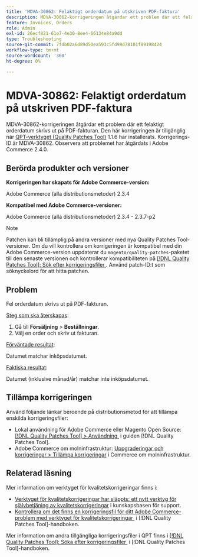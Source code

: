 ```yaml
---
title: 'MDVA-30862: Felaktigt orderdatum på utskriven PDF-faktura'
description: MDVA-30862-korrigeringen åtgärdar ett problem där ett felaktigt orderdatum skrivs ut på PDF-fakturan. Den här korrigeringen är tillgänglig när [QPT-verktyget (Quality Patches Tool)](https://experienceleague.adobe.com/sv/docs/commerce-operations/tools/quality-patches-tool/quality-patches-tool-to-self-serve-quality-patches) 1.1.6 är installerat. Korrigerings-ID är MDVA-30862. Observera att problemet har åtgärdats i Adobe Commerce 2.4.0.
feature: Invoices, Orders
role: Admin
exl-id: 26ecf821-61e7-4e30-8ee4-66134e84a9dd
type: Troubleshooting
source-git-commit: 7fdb02a6d89d50ea593c5fd99d78101f89198424
workflow-type: tm+mt
source-wordcount: '360'
ht-degree: 0%

---
```


# MDVA-30862: Felaktigt orderdatum på utskriven PDF-faktura

MDVA-30862-korrigeringen åtgärdar ett problem där ett felaktigt orderdatum skrivs ut på PDF-fakturan. Den här korrigeringen är tillgänglig när [QPT-verktyget (Quality Patches Tool)](https://experienceleague.adobe.com/sv/docs/commerce-operations/tools/quality-patches-tool/quality-patches-tool-to-self-serve-quality-patches) 1.1.6 har installerats. Korrigerings-ID är MDVA-30862. Observera att problemet har åtgärdats i Adobe Commerce 2.4.0.

## Berörda produkter och versioner

**Korrigeringen har skapats för Adobe Commerce-version:**

Adobe Commerce (alla distributionsmetoder) 2.3.4

**Kompatibel med Adobe Commerce-versioner:**

Adobe Commerce (alla distributionsmetoder) 2.3.4 - 2.3.7-p2

>[!NOTE]
>
>Patchen kan bli tillämplig på andra versioner med nya Quality Patches Tool-versioner. Om du vill kontrollera om korrigeringen är kompatibel med din Adobe Commerce-version uppdaterar du `magento/quality-patches`-paketet till den senaste versionen och kontrollerar kompatibiliteten på [[!DNL Quality Patches Tool]: Sök efter korrigeringsfiler &#x200B;](https://experienceleague.adobe.com/sv/docs/commerce-operations/tools/quality-patches-tool/quality-patches-tool-to-self-serve-quality-patches). Använd patch-ID:t som söknyckelord för att hitta patchen.

## Problem

Fel orderdatum skrivs ut på PDF-fakturan.

<u>Steg som ska återskapas</u>:

1. Gå till **Försäljning** > **Beställningar**.
1. Välj en order och skriv ut fakturan.

<u>Förväntade resultat</u>:

Datumet matchar inköpsdatumet.

<u>Faktiska resultat</u>:

Datumet (inklusive månad/år) matchar inte inköpsdatumet.

## Tillämpa korrigeringen

Använd följande länkar beroende på distributionsmetod för att tillämpa enskilda korrigeringsfiler:

* Lokal användning för Adobe Commerce eller Magento Open Source: [[!DNL Quality Patches Tool] > Användning &#x200B;](/help/tools/quality-patches-tool/usage.md) i guiden [!DNL Quality Patches Tool].
* Adobe Commerce om molninfrastruktur: [Uppgraderingar och korrigeringar > Tillämpa korrigeringar](https://experienceleague.adobe.com/docs/commerce-cloud-service/user-guide/develop/upgrade/apply-patches.html?lang=sv-SE) i Commerce om molninfrastruktur.

## Relaterad läsning

Mer information om verktyget för kvalitetskorrigeringar finns i:

* [Verktyget för kvalitetskorrigeringar har släppts: ett nytt verktyg för självbetjäning av kvalitetskorrigeringar](https://experienceleague.adobe.com/sv/docs/commerce-operations/tools/quality-patches-tool/quality-patches-tool-to-self-serve-quality-patches) i kunskapsbasen för support.
* [Kontrollera om det finns en korrigeringsfil för ditt Adobe Commerce-problem med verktyget för kvalitetskorrigeringar &#x200B;](/help/tools/quality-patches-tool/patches-available-in-qpt/check-patch-for-magento-issue-with-magento-quality-patches.md) i [!DNL Quality Patches Tool]-handboken.

Mer information om andra tillgängliga korrigeringsfiler i QPT finns i [[!DNL Quality Patches Tool]: Söka efter korrigeringsfiler &#x200B;](https://experienceleague.adobe.com/tools/commerce-quality-patches/index.html?lang=sv-SE) i [!DNL Quality Patches Tool]-handboken.
